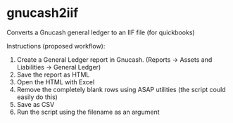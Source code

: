 gnucash2iif
===========

Converts a Gnucash general ledger to an IIF file (for quickbooks)

Instructions (proposed workflow):

1. Create a General Ledger report in Gnucash. (Reports -> Assets and Liabilities -> General Ledger)
2. Save the report as HTML
3. Open the HTML with Excel
4. Remove the completely blank rows using ASAP utilities (the script could easily do this)
5. Save as CSV
6. Run the script using the filename as an argument
